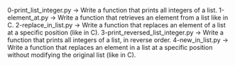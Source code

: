 0-print_list_integer.py -> Write a function that prints all integers of a list.
1-element_at.py -> Write a function that retrieves an element from a list like in C.
2-replace_in_list.py -> Write a function that replaces an element of a list at a specific position (like in C).
3-print_reversed_list_integer.py -> Write a function that prints all integers of a list, in reverse order.
4-new_in_list.py -> Write a function that replaces an element in a list at a specific position without modifying the original list (like in C).

